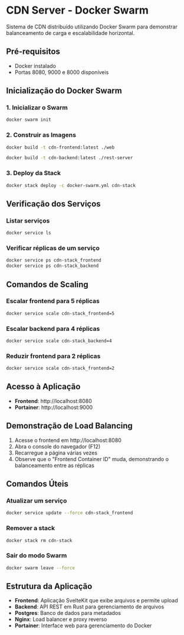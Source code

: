 # CDN Server - Docker Swarm

Sistema de CDN distribuído utilizando Docker Swarm para demonstrar balanceamento de carga e escalabilidade horizontal.

## Pré-requisitos

- Docker instalado
- Portas 8080, 9000 e 8000 disponíveis

## Inicialização do Docker Swarm

### 1. Inicializar o Swarm
```bash
docker swarm init
```

### 2. Construir as Imagens
```bash
docker build -t cdn-frontend:latest ./web

docker build -t cdn-backend:latest ./rest-server
```

### 3. Deploy da Stack
```bash
docker stack deploy -c docker-swarm.yml cdn-stack
```

## Verificação dos Serviços

### Listar serviços
```bash
docker service ls
```

### Verificar réplicas de um serviço
```bash
docker service ps cdn-stack_frontend
docker service ps cdn-stack_backend
```

## Comandos de Scaling

### Escalar frontend para 5 réplicas
```bash
docker service scale cdn-stack_frontend=5
```

### Escalar backend para 4 réplicas
```bash
docker service scale cdn-stack_backend=4
```

### Reduzir frontend para 2 réplicas
```bash
docker service scale cdn-stack_frontend=2
```

## Acesso à Aplicação

- **Frontend**: http://localhost:8080
- **Portainer**: http://localhost:9000

## Demonstração de Load Balancing

1. Acesse o frontend em http://localhost:8080
2. Abra o console do navegador (F12)
3. Recarregue a página várias vezes
4. Observe que o "Frontend Container ID" muda, demonstrando o balanceamento entre as réplicas

## Comandos Úteis

### Atualizar um serviço
```bash
docker service update --force cdn-stack_frontend
```

### Remover a stack
```bash
docker stack rm cdn-stack
```

### Sair do modo Swarm
```bash
docker swarm leave --force
```

## Estrutura da Aplicação

- **Frontend**: Aplicação SvelteKit que exibe arquivos e permite upload
- **Backend**: API REST em Rust para gerenciamento de arquivos
- **Postgres**: Banco de dados para metadados
- **Nginx**: Load balancer e proxy reverso
- **Portainer**: Interface web para gerenciamento do Docker
